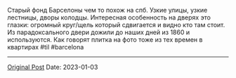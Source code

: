 Старый фонд Барселоны чем то похож на спб. Узкие улицы, узкие лестницы, дворы колодцы. Интересная особенность на дверях это глазки: огромный круг/щель который сдвигается и видно кто там стоит. Из парадоксального двери дожили до наших дней из 1860 и используются. Как говорят плитка на фото тоже из тех времен в квартирах #til #barcelona

---
[Original Post](https://t.me/lev2tarragona/800)
Date: 2023-01-03
